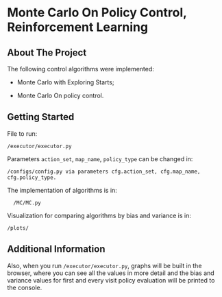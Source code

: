 # Monte Carlo On Policy Control, Reinforcement Learning


## About The Project

The following control algorithms were implemented:

- Monte Carlo with Exploring Starts;

- Monte Carlo On policy control.



## Getting Started

File to run: 
    
    /executor/executor.py

Parameters `action_set`, `map_name`, `policy_type` can be changed in:
    
    /configs/config.py via parameters cfg.action_set, cfg.map_name, cfg.policy_type.

The implementation of algorithms is in:

      /MC/MC.py

Visualization for comparing algorithms by bias and variance is in:
   
    /plots/

## Additional Information

Also, when you run `/executor/executor.py`, graphs will be built in the browser, where you can see all the values in more detail and the bias and variance values for first and every visit policy evaluation will be printed to the console.
